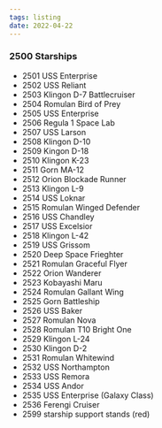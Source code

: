 ```yaml
---
tags: listing
date: 2022-04-22
---
```

### 2500 Starships

- 2501  USS Enterprise
- 2502  USS Reliant
- 2503  Klingon D-7 Battlecruiser
- 2504  Romulan Bird of Prey
- 2505  USS Enterprise 
- 2506  Regula 1 Space Lab
- 2507  USS Larson
- 2508  Klingon D-10
- 2509  Kingon D-18
- 2510  Klingon K-23
- 2511  Gorn MA-12 
- 2512  Orion Blockade Runner
- 2513  Klingon L-9
- 2514  USS Loknar
- 2515  Romulan Winged Defender
- 2516  USS Chandley
- 2517  USS Excelsior
- 2518  Klingon L-42
- 2519  USS Grissom 
- 2520  Deep Space Frieghter
- 2521  Romulan Graceful Flyer
- 2522  Orion Wanderer
- 2523  Kobayashi Maru 
- 2524  Romulan Gallant Wing
- 2525  Gorn Battleship
- 2526  USS Baker
- 2527  Romulan Nova
- 2528  Romulan T10 Bright One
- 2529  Klingon L-24
- 2530  Klingon D-2
- 2531  Romulan Whitewind
- 2532  USS Northampton 
- 2533  USS Remora
- 2534  USS Andor 
- 2535  USS Enterprise (Galaxy Class)
- 2536  Ferengi Cruiser
- 2599  starship support stands (red)